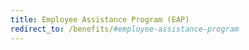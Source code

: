 ```yaml
---
title: Employee Assistance Program (EAP)
redirect_to: /benefits/#employee-assistance-program
---
```

